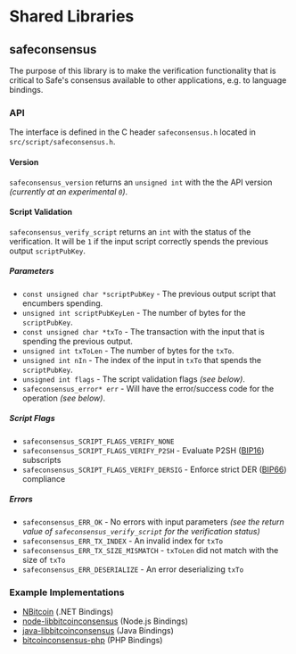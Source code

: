 Shared Libraries
================

## safeconsensus

The purpose of this library is to make the verification functionality that is critical to Safe's consensus available to other applications, e.g. to language bindings.

### API

The interface is defined in the C header `safeconsensus.h` located in  `src/script/safeconsensus.h`.

#### Version

`safeconsensus_version` returns an `unsigned int` with the the API version *(currently at an experimental `0`)*.

#### Script Validation

`safeconsensus_verify_script` returns an `int` with the status of the verification. It will be `1` if the input script correctly spends the previous output `scriptPubKey`.

##### Parameters
- `const unsigned char *scriptPubKey` - The previous output script that encumbers spending.
- `unsigned int scriptPubKeyLen` - The number of bytes for the `scriptPubKey`.
- `const unsigned char *txTo` - The transaction with the input that is spending the previous output.
- `unsigned int txToLen` - The number of bytes for the `txTo`.
- `unsigned int nIn` - The index of the input in `txTo` that spends the `scriptPubKey`.
- `unsigned int flags` - The script validation flags *(see below)*.
- `safeconsensus_error* err` - Will have the error/success code for the operation *(see below)*.

##### Script Flags
- `safeconsensus_SCRIPT_FLAGS_VERIFY_NONE`
- `safeconsensus_SCRIPT_FLAGS_VERIFY_P2SH` - Evaluate P2SH ([BIP16](https://github.com/bitcoin/bips/blob/master/bip-0016.mediawiki)) subscripts
- `safeconsensus_SCRIPT_FLAGS_VERIFY_DERSIG` - Enforce strict DER ([BIP66](https://github.com/bitcoin/bips/blob/master/bip-0066.mediawiki)) compliance

##### Errors
- `safeconsensus_ERR_OK` - No errors with input parameters *(see the return value of `safeconsensus_verify_script` for the verification status)*
- `safeconsensus_ERR_TX_INDEX` - An invalid index for `txTo`
- `safeconsensus_ERR_TX_SIZE_MISMATCH` - `txToLen` did not match with the size of `txTo`
- `safeconsensus_ERR_DESERIALIZE` - An error deserializing `txTo`

### Example Implementations
- [NBitcoin](https://github.com/NicolasDorier/NBitcoin/blob/master/NBitcoin/Script.cs#L814) (.NET Bindings)
- [node-libbitcoinconsensus](https://github.com/bitpay/node-libbitcoinconsensus) (Node.js Bindings)
- [java-libbitcoinconsensus](https://github.com/dexX7/java-libbitcoinconsensus) (Java Bindings)
- [bitcoinconsensus-php](https://github.com/Bit-Wasp/bitcoinconsensus-php) (PHP Bindings)
